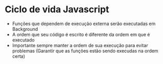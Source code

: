 # Ciclo de vida Javascript
- Funções que dependem de execução externa serão executadas em Background 
- A ordem que seu código é escrito é diferente da ordem em que é executado 
- Importante sempre manter a ordem de sua execução para evitar problemas (Garantir que as funções estão sendo execudas na ordem certa)
